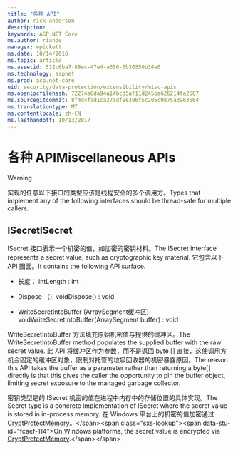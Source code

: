 ```yaml
---
title: "各种 API"
author: rick-anderson
description: 
keywords: ASP.NET Core
ms.author: riande
manager: wpickett
ms.date: 10/14/2016
ms.topic: article
ms.assetid: 512c6ba7-88ec-47e4-a656-6b30350b34e6
ms.technology: aspnet
ms.prod: asp.net-core
uid: security/data-protection/extensibility/misc-apis
ms.openlocfilehash: 72274a0da94a14bcd5af11d245ba626214fa2607
ms.sourcegitcommit: 8f4d4fad1ca27adf9e396f5c205c9875a3963664
ms.translationtype: MT
ms.contentlocale: zh-CN
ms.lasthandoff: 10/13/2017
---
```

# <a name="miscellaneous-apis"></a><span data-ttu-id="fcaef-103">各种 API</span><span class="sxs-lookup"><span data-stu-id="fcaef-103">Miscellaneous APIs</span></span>

<a name="data-protection-extensibility-mics-apis"></a>

>[!WARNING]
> <span data-ttu-id="fcaef-104">实现的任意以下接口的类型应该是线程安全的多个调用方。</span><span class="sxs-lookup"><span data-stu-id="fcaef-104">Types that implement any of the following interfaces should be thread-safe for multiple callers.</span></span>

## <a name="isecret"></a><span data-ttu-id="fcaef-105">ISecret</span><span class="sxs-lookup"><span data-stu-id="fcaef-105">ISecret</span></span>

<span data-ttu-id="fcaef-106">ISecret 接口表示一个机密的值，如加密的密钥材料。</span><span class="sxs-lookup"><span data-stu-id="fcaef-106">The ISecret interface represents a secret value, such as cryptographic key material.</span></span> <span data-ttu-id="fcaef-107">它包含以下 API 图面。</span><span class="sxs-lookup"><span data-stu-id="fcaef-107">It contains the following API surface.</span></span>

* <span data-ttu-id="fcaef-108">长度： int</span><span class="sxs-lookup"><span data-stu-id="fcaef-108">Length : int</span></span>

* <span data-ttu-id="fcaef-109">Dispose （): void</span><span class="sxs-lookup"><span data-stu-id="fcaef-109">Dispose() : void</span></span>

* <span data-ttu-id="fcaef-110">WriteSecretIntoBuffer (ArraySegment<byte>缓冲区): void</span><span class="sxs-lookup"><span data-stu-id="fcaef-110">WriteSecretIntoBuffer(ArraySegment<byte> buffer) : void</span></span>

<span data-ttu-id="fcaef-111">WriteSecretIntoBuffer 方法填充原始机密值与提供的缓冲区。</span><span class="sxs-lookup"><span data-stu-id="fcaef-111">The WriteSecretIntoBuffer method populates the supplied buffer with the raw secret value.</span></span> <span data-ttu-id="fcaef-112">此 API 将缓冲区作为参数，而不是返回 byte [] 直接，这使调用方机会固定的缓冲区对象，限制对托管的垃圾回收器的机密暴露原因。</span><span class="sxs-lookup"><span data-stu-id="fcaef-112">The reason this API takes the buffer as a parameter rather than returning a byte[] directly is that this gives the caller the opportunity to pin the buffer object, limiting secret exposure to the managed garbage collector.</span></span>

<span data-ttu-id="fcaef-113">密钥类型是的 ISecret 机密的值在进程中内存中的存储位置的具体实现。</span><span class="sxs-lookup"><span data-stu-id="fcaef-113">The Secret type is a concrete implementation of ISecret where the secret value is stored in in-process memory.</span></span> <span data-ttu-id="fcaef-114">在 Windows 平台上的机密的值加密通过[CryptProtectMemory](https://msdn.microsoft.com/library/windows/desktop/aa380262(v=vs.85).aspx)。</span><span class="sxs-lookup"><span data-stu-id="fcaef-114">On Windows platforms, the secret value is encrypted via [CryptProtectMemory](https://msdn.microsoft.com/library/windows/desktop/aa380262(v=vs.85).aspx).</span></span>
